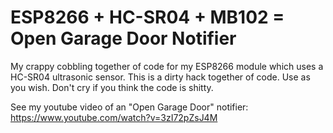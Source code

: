 # ESP8266 + HC-SR04 + MB102 = Open Garage Door Notifier

My crappy cobbling together of code for my ESP8266 module which uses a HC-SR04 ultrasonic sensor. This is a dirty hack together of code. Use as you wish. Don't cry if you think the code is shitty. 


See my youtube video of an "Open Garage Door" notifier: https://www.youtube.com/watch?v=3zI72pZsJ4M



